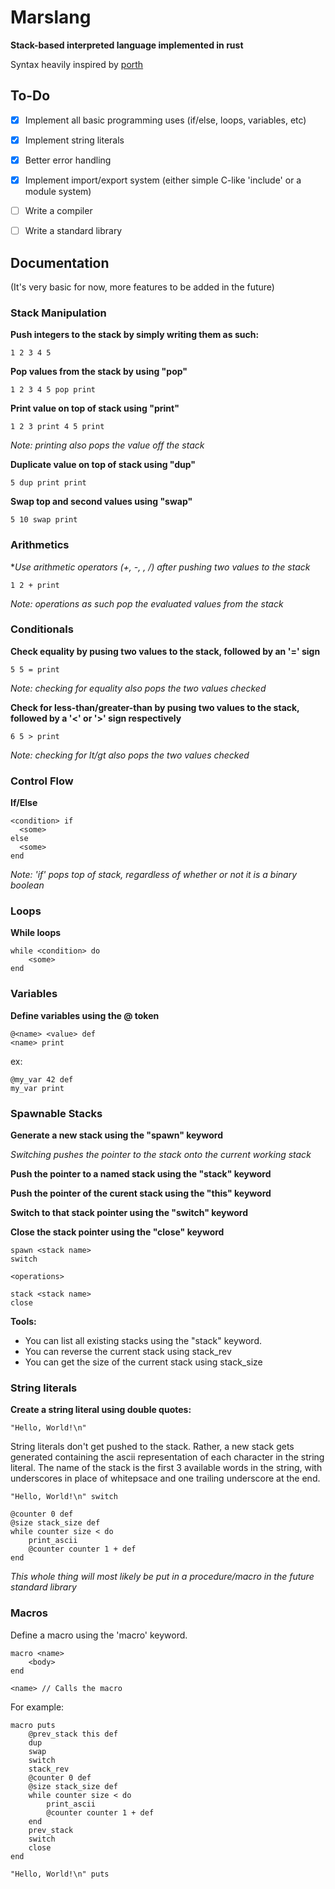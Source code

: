 # Marslang
**Stack-based interpreted language implemented in rust**

Syntax heavily inspired by [porth](https://gitlab.com/tsoding/porth)

## To-Do
- [x] Implement all basic programming uses (if/else, loops, variables, etc)
- [x] Implement string literals
- [x] Better error handling
- [x] Implement import/export system (either simple C-like 'include' or a module system)
- [ ] Write a compiler
- [ ] Write a standard library


## Documentation
(It's very basic for now, more features to be added in the future)

### Stack Manipulation

**Push integers to the stack by simply writing them as such:**

```
1 2 3 4 5
```

**Pop values from the stack by using "pop"**
```
1 2 3 4 5 pop print
```

**Print value on top of stack using "print"**

```
1 2 3 print 4 5 print
```

*Note: printing also pops the value off the stack*

**Duplicate value on top of stack using "dup"**
```
5 dup print print
```
**Swap top and second values using "swap"**
```
5 10 swap print
```

### Arithmetics

**Use arithmetic operators (+, -, *, /) after pushing two values to the stack**

```
1 2 + print
```

*Note: operations as such pop the evaluated values from the stack*

### Conditionals

**Check equality by pusing two values to the stack, followed by an '=' sign**
```
5 5 = print
```

*Note: checking for equality also pops the two values checked*

**Check for less-than/greater-than by pusing two values to the stack, followed by a '<' or '>' sign respectively**
```
6 5 > print
```
*Note: checking for lt/gt also pops the two values checked*

### Control Flow

**If/Else**

```
<condition> if
  <some>
else
  <some>
end
```
*Note: 'if' pops top of stack, regardless of whether or not it is a binary boolean*

### Loops

**While loops**

```
while <condition> do
    <some>
end
```


### Variables

**Define variables using the @ token**

```
@<name> <value> def
<name> print
```

ex:

```
@my_var 42 def
my_var print
```

### Spawnable Stacks

**Generate a new stack using the "spawn" keyword**

*Switching pushes the pointer to the stack onto the current working stack*

**Push the pointer to a named stack using the "stack" keyword**

**Push the pointer of the curent stack using the "this" keyword**

**Switch to that stack pointer using the "switch" keyword**

**Close the stack pointer using the "close" keyword**
```
spawn <stack name>
switch

<operations>

stack <stack name>
close
```

**Tools:**
- You can list all existing stacks using the "stack" keyword.
- You can reverse the current stack using stack_rev
- You can get the size of the current stack using stack_size


### String literals

**Create a string literal using double quotes:**
```
"Hello, World!\n"
```

String literals don't get pushed to the stack. Rather, a new stack gets
generated containing the ascii representation of each character in the string literal.
The name of the stack is the first 3 available words in the string, with underscores in place
of whitepsace and one trailing underscore at the end.

```
"Hello, World!\n" switch

@counter 0 def
@size stack_size def
while counter size < do
    print_ascii
    @counter counter 1 + def
end
```

*This whole thing will most likely be put in a procedure/macro in the future standard library*

### Macros

Define a macro using the 'macro' keyword.
```
macro <name>
    <body>
end

<name> // Calls the macro
```

For example:
```
macro puts
    @prev_stack this def
    dup
    swap
    switch
    stack_rev
    @counter 0 def
    @size stack_size def
    while counter size < do
        print_ascii
        @counter counter 1 + def
    end
    prev_stack
    switch
    close
end

"Hello, World!\n" puts
```
